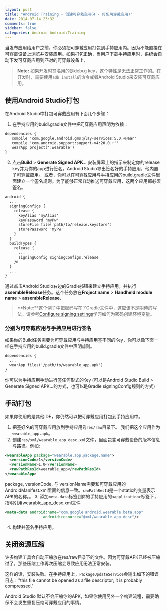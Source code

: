 ```yaml
---
layout: post
title: "Android Training - 创建可穿戴应用(4 - 打包可穿戴应用)"
date: 2014-07-14 23:32
comments: true
sidebar: false
categories: Android Android:Training
---
```


当发布应用给用户之前，你必须把可穿戴应用打包到手持应用内。因为不能直接在可穿戴设备上浏览并安装应用。如果打包正确，当用户下载手持应用时，系统会自动下发可穿戴应用到匹对的可穿戴设备上。

> **Note:** 如果开发时签名用的是debug key，这个特性是无法正常工作的。在开发时，需要使用`adb install`的命令或者Android Studio来安装可穿戴应用。

## 使用Android Studio打包

在Android Studio中打包可穿戴应用有下面几个步骤：

1. 在手持应用的buidl.gradle文件中把可穿戴应用声明为依赖：
```xml
dependencies {
   compile 'com.google.android.gms:play-services:5.0.+@aar'
   compile 'com.android.support:support-v4:20.0.+''
   wearApp project(':wearable')
}
```

<!-- More -->

2. 点击**Build** > **Generate Signed APK**... 安装屏幕上的指示来制定你的release key并为你的app进行签名。Android Studio导出签名好的手持应用，他内置了可穿戴应用。
或者，你可以在可穿戴应用与手持应用的build.gradle文件里面建立一个签名规则。为了能够正常自动推送可穿戴应用，这两个应用都必须签名。
```xml
android {
  ...
  signingConfigs {
    release {
      keyAlias 'myAlias'
      keyPassword 'myPw'
      storeFile file('path/to/release.keystore')
      storePassword 'myPw'
    }
  }
  buildTypes {
    release {
      ...
      signingConfig signingConfigs.release
    }d
  }
  ...
}
```
通过点击Android Studio右边的Gradle按钮来建立手持应用，并执行**assembleRelease**任务。这个任务放在**Project name** > **Handheld module name** > **assembleRelease.**

> **Note:**这个例子中把密码写在了Gradle文件中，这应该不是期待的写法。请参考[Configure signing settings](http://developer.android.com/sdk/installing/studio-build.html#configureSigning)学习如何为密码创建环境变量。

### 分别为可穿戴应用与手持应用进行签名

如果你的Build任务需要为可穿戴应用与手持应用签不同的Key，你可以像下面一样在手持应用的build.gradle文件中声明规则。
```xml
dependencies {
  ...
  wearApp files('/path/to/wearable_app.apk')
}
```
你可以为手持应用手动进行签任何形式的Key (可以是Android Studio Build > Generate Signed APK...的方式，也可以是Gradle signingConfig规则的方式)

## 手动打包

如果你使用的是其他IDE，你仍然可以把可穿戴应用打包到手持应用中。

1. 把签好名的可穿戴应用放到手持应用的`res/raw`目录下。 我们把这个应用作为`wearable_app.apk`。
2. 创建`res/xml/wearable_app_desc.xml`文件，里面包含可穿戴设备的版本信息与路径。例如:
```xml
<wearableApp package="wearable.app.package.name">
  <versionCode>1</versionCode>
  <versionName>1.0</versionName>
  <rawPathResId>wearable_app</rawPathResId>
</wearableApp>
```
package, versionCode, 与 versionName需要和可穿戴应用的AndroidManifest.xml里面的信息一致。`rawPathResId`是一个static的变量表示APK的名称。。
3. 添加`meta-data`标签到你的手持应用的`<application>`标签下，指明引用wearable_app_desc.xml文件
```xml
<meta-data android:name="com.google.android.wearable.beta.app"
                 android:resource="@xml/wearable_app_desc"/>
```
4. 构建并签名手持应用。

## 关闭资源压缩

许多构建工具会自动压缩放在res/raw目录下的文件。因为可穿戴APK已经被压缩过了，那些压缩工作再次压缩会导致应用无法正常安装。

这样的话，安装失败。在手持应用上，`PackageUpdateService`会输出如下的错误日志："this file cannot be opened as a file descriptor; it is probably compressed."

Android Studio 默认不会压缩你的APK，如果你使用另外一个构建流程，需要确保不会发生重复压缩可穿戴应用的事情。
